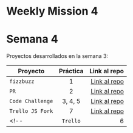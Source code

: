 # Weekly Mission 4
# Semana 4 

Proyectos desarrollados en la semana 3:

| Proyecto | Práctica | Link al repo |
| ------------- |:-------------:| -----:|
|`fizzbuzz`|1|[Link al repo](https://github.com/antoniomd-fi/MissionNodeJSSemana4P1_Refactoring)|
|`PR`|2|[Link al repo](https://github.com/antoniomd-fi/fizzbuzz)|
|`Code Challenge`|3, 4, 5|[Link al repo](https://github.com/antoniomd-fi/codeChallegeMissionNodeJS)|
|`Trello JS Fork`|7|[Link al repo](https://github.com/antoniomd-fi/TrelloJSMissionNodeJSLaunchX)|
<!-- |`Trello`|6|[Link al repo](https://github.com/antoniomd-fi/playbook)|-->


